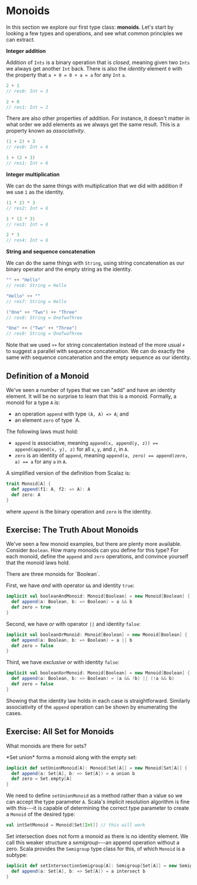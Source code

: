 # Monoids

In this section we explore our first type class: **monoids**. Let's start by looking a few types and operations, and see what common principles we can extract.

**Integer addition**

Addition of `Ints` is a binary operation that is *closed*, meaning given two `Ints` we always get another `Int` back. There is also the *identity* element `0` with the property that `a + 0 = 0 + a = a` for any `Int` `a`.

~~~ scala
2 + 1
// res0: Int = 3

2 + 0
// res1: Int = 2
~~~

There are also other properties of addition. For instance, it doesn't matter in what order we add elements as we always get the same result. This is a property known as *associativity*.

~~~ scala
(1 + 2) + 3
// res0: Int = 6

1 + (2 + 3)
// res1: Int = 6
~~~

**Integer multiplication**

We can do the same things with multiplication that we did with addition if we use `1` as the identity.

~~~ scala
(1 * 2) * 3
// res2: Int = 6

1 * (2 * 3)
// res3: Int = 6

2 * 3
// res4: Int = 6
~~~

**String and sequence concatenation**

We can do the same things with `String`, using string concatenation as our binary operator and the empty string as the identity.

~~~ scala
"" ++ "Hello"
// res6: String = Hello

"Hello" ++ ""
// res7: String = Hello

("One" ++ "Two") ++ "Three"
// res8: String = OneTwoThree

"One" ++ ("Two" ++ "Three")
// res9: String = OneTwoThree
~~~

Note that we used `++` for string concatentation instead of the more usual `+` to suggest a parallel with sequence concatenation. We can do exactly the same with sequence concatenation and the empty sequence as our identity.

## Definition of a Monoid

We've seen a number of types that we can "add" and have an identity element. It will be no surprise to learn that this is a monoid. Formally, a monoid for a type `A` is:

- an operation `append` with type `(A, A) => A`; and
- an element `zero` of type `A.

The following laws must hold:

- `append` is associative, meaning `append(x, append(y, z)) == append(append(x, y), z)` for all `x`, `y`, and `z`, in `A`.
- `zero` is an identity of `append`, meaning `append(a, zero) == append(zero, a) == a` for any `a` in `A`.

A simplified version of the definition from Scalaz is:

~~~ scala
trait Monoid[A] {
  def append(f1: A, f2: => A): A
  def zero: A
}
~~~

where `append` is the binary operation and `zero` is the identity.

## Exercise: The Truth About Monoids

We've seen a few monoid examples, but there are plenty more available. Consider `Boolean`. How many monoids can you define for this type? For each monoid, define  the `append` and `zero` operations, and convince yourself that the monoid laws hold.

<div class="solution">
There are three monoids for `Boolean`.

First, we have *and* with operator `&&` and identity `true`:

~~~ scala
implicit val booleanAndMonoid: Monoid[Boolean] = new Monoid[Boolean] {
  def append(a: Boolean, b: => Boolean) = a && b
  def zero = true
}
~~~

Second, we have *or* with operator `||` and identity `false`:

~~~ scala
implicit val booleanOrMonoid: Monoid[Boolean] = new Monoid[Boolean] {
  def append(a: Boolean, b: => Boolean) = a || b
  def zero = false
}
~~~

Third, we have *exclusive or* with identity `false`:

~~~ scala
implicit val booleanXorMonoid: Monoid[Boolean] = new Monoid[Boolean] {
  def append(a: Boolean, b: => Boolean) = (a && !b) || (!a && b)
  def zero = false
}
~~~

Showing that the identity law holds in each case is straightforward. Similarly associativity of the `append` operation can be shown by enumerating the cases.
</div>

## Exercise: All Set for Monoids

What monoids are there for sets?

<div class="solution">
*Set union* forms a monoid along with the empty set:

~~~ scala
implicit def setUnionMonoid[A]: Monoid[Set[A]] = new Monoid[Set[A]] {
  def append(a: Set[A], b: => Set[A]) = a union b
  def zero = Set.empty[A]
}
~~~

We need to define `setUnionMonoid` as a method rather than a value so we can accept the type parameter `A`. Scala's implicit resolution algorithm is fine with this---it is capable of determining the correct type parameter to create a `Monoid` of the desired type:

~~~ scala
val intSetMonoid = Monoid[Set[Int]] // this will work
~~~

Set intersection does not form a monoid as there is no identity element. We call this weaker structure a *semigroup*---an append operation without a zero. Scala provides the `Semigroup` type class for this, of which `Monoid` is a subtype:

~~~ scala
implicit def setIntersectionSemigroup[A]: Semigroup[Set[A]] = new Semigroup[Set[A]] {
  def append(a: Set[A], b: => Set[A]) = a intersect b
}
~~~
</div>

